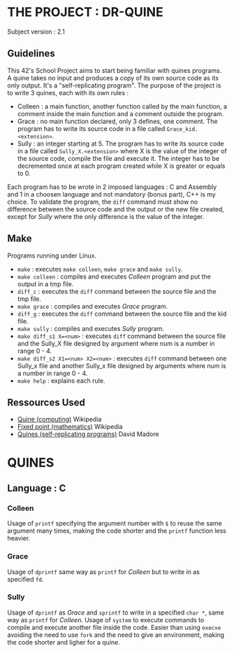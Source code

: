 # THE PROJECT : DR-QUINE
Subject version : 2.1
## Guidelines
This 42's School Project aims to start being familiar with quines programs. A quine takes no input and produces a copy of its own source code as its only output.
It's a "self-replicating program". The purpose of the project is to write 3 quines, each with its own rules :
- Colleen : a main function, another function called by the main function, a comment inside the main function and a comment outside the program.
- Grace : no main function declared, only 3 defines, one comment. The program has to write its source code in a file called `Grace_kid.<extension>`.
- Sully : an integer starting at 5. The program has to write its source code in a file called `Sully_X.<extension>` where X is the value of the integer of the source code, compile the file and execute it. The integer has to be decremented once at each program created while X is greater or equals to 0. 

Each program has to be wrote in 2 imposed languages : C and Assembly and 1 in a choosen language and not mandatory (bonus part), C++ is my choice. To validate the program, the `diff` command must show no difference between the source code and the output or the new file created, except for *Sully* where the only difference is the value of the integer.

## Make
Programs running under Linux.
- `make` : executes `make colleen`, `make grace` and `make sully`.
- `make colleen` : compiles and executes *Colleen* program and put the output in a tmp file.
- `diff_c` : executes the `diff` command between the source file and the tmp file.
- `make grace` : compiles and executes *Grace* program.
- `diff_g` : executes the `diff` command between the source file and the kid file.
- `make sully` : compiles and executes *Sully* program.
- `make diff_s1 X=<num>` : executes `diff` command between the source file and the Sully_X file designed by argument where num is a number in range 0 - 4.
- `make diff_s2 X1=<num> X2=<num>` : executes `diff` command between one Sully_x file and another Sully_x file designed by arguments where num is a number in range 0 - 4.
- `make help` : explains each rule.

## Ressources Used
- [Quine (computing)](https://en.wikipedia.org/wiki/Quine_(computing)) Wikipedia
- [Fixed point (mathematics)](https://en.wikipedia.org/wiki/Fixed_point_(mathematics)) Wikipedia
- [Quines (self-replicating programs)](http://www.madore.org/~david/computers/quine.html#sec_fp) David Madore

# QUINES
## Language : C
### Colleen
Usage of `printf` specifying the argument number with `$` to reuse the same argument many times, making the code shorter and the `printf` function less heavier.
### Grace
Usage of `dprintf` same way as `printf` for *Colleen* but to write in as specified `fd`.
### Sully
Usage of `dprintf` as *Grace* and `sprintf` to write in a specified `char *`, same way as `printf` for *Colleen*.
Usage of `system` to execute commands to compile and execute another file inside the code. Easier than using `execve` avoiding the need to use `fork` and the need to give an environment, making the code shorter and ligher for a quine.

